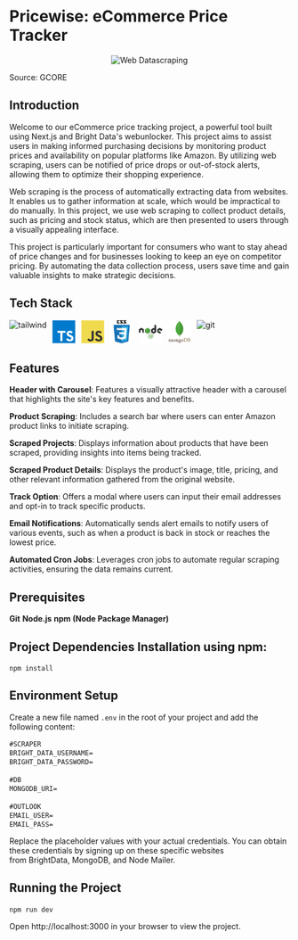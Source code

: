 # Pricewise: eCommerce Price Tracker

<p align="center">
  <img src="https://github.com/user-attachments/assets/a9aa17d4-bc1b-4c95-8a33-54df7b35d023" alt="Web Datascraping">
</p>
<p align="left">
  Source: <a href="https://gcore.com/learning/what-is-web-scraping/">GCORE</a>
</p>

## Introduction

Welcome to our eCommerce price tracking project, a powerful tool built using Next.js and Bright Data's webunlocker. This project aims to assist users in making informed purchasing decisions by monitoring product prices and availability on popular platforms like Amazon. By utilizing web scraping, users can be notified of price drops or out-of-stock alerts, allowing them to optimize their shopping experience.

Web scraping is the process of automatically extracting data from websites. It enables us to gather information at scale, which would be impractical to do manually. In this project, we use web scraping to collect product details, such as pricing and stock status, which are then presented to users through a visually appealing interface.

This project is particularly important for consumers who want to stay ahead of price changes and for businesses looking to keep an eye on competitor pricing. By automating the data collection process, users save time and gain valuable insights to make strategic decisions.

## Tech Stack

<!DOCTYPE html>
<html lang="en">
<head>
    <meta charset="UTF-8">
    <meta name="viewport" content="width=device-width, initial-scale=1.0">
    <title>Tech Stack</title>
    <style>
        .tech-stack {
            display: flex;
            flex-wrap: wrap;
            gap: 10px; /* Add some space between the icons */
        }
        a {
            text-decoration: none; /* Remove the blue underline */
        }
    </style>
</head>
<body>
    <div class="tech-stack">
        <a target="_blank" href="https://www.vectorlogo.zone/logos/tailwindcss/tailwindcss-icon.svg">
            <img src="https://www.vectorlogo.zone/logos/tailwindcss/tailwindcss-icon.svg" alt="tailwind" width="42" height="42" />
        </a>
        <a target="_blank" href="https://raw.githubusercontent.com/devicons/devicon/master/icons/typescript/typescript-original.svg">
            <img src="https://raw.githubusercontent.com/devicons/devicon/master/icons/typescript/typescript-original.svg" alt="typescript" width="42" height="42" />
        </a>
        <a target="_blank" href="https://raw.githubusercontent.com/devicons/devicon/master/icons/javascript/javascript-original.svg">
            <img src="https://raw.githubusercontent.com/devicons/devicon/master/icons/javascript/javascript-original.svg" alt="javascript" width="42" height="42" />
        </a>
        <a target="_blank" href="https://raw.githubusercontent.com/devicons/devicon/master/icons/css3/css3-original-wordmark.svg">
            <img src="https://raw.githubusercontent.com/devicons/devicon/master/icons/css3/css3-original-wordmark.svg" alt="css3" width="42" height="42" />
        </a>
        <a target="_blank" href="https://raw.githubusercontent.com/devicons/devicon/master/icons/nodejs/nodejs-original-wordmark.svg">
            <img src="https://raw.githubusercontent.com/devicons/devicon/master/icons/nodejs/nodejs-original-wordmark.svg" alt="nodejs" width="42" height="42" />
        </a>
        <a target="_blank" href="https://raw.githubusercontent.com/devicons/devicon/master/icons/mongodb/mongodb-original-wordmark.svg">
            <img src="https://raw.githubusercontent.com/devicons/devicon/master/icons/mongodb/mongodb-original-wordmark.svg" alt="mongodb" width="42" height="42" />
        </a>
        <a target="_blank" href="https://www.vectorlogo.zone/logos/git-scm/git-scm-icon.svg">
            <img src="https://www.vectorlogo.zone/logos/git-scm/git-scm-icon.svg" alt="git" width="42" height="42" />
        </a>
    </div>
</body>
</html>



## Features

 **Header with Carousel**: Features a visually attractive header with a carousel that highlights the site's key features and benefits.
 
 **Product Scraping**: Includes a search bar where users can enter Amazon product links to initiate scraping.
 
 **Scraped Projects**: Displays information about products that have been scraped, providing insights into items being tracked.
 
 **Scraped Product Details**: Displays the product's image, title, pricing, and other relevant information gathered from the original website.
 
 **Track Option**: Offers a modal where users can input their email addresses and opt-in to track specific products.
 
 **Email Notifications**: Automatically sends alert emails to notify users of various events, such as when a product is back in stock or reaches the lowest price.
 
 **Automated Cron Jobs**: Leverages cron jobs to automate regular scraping activities, ensuring the data remains current.

## Prerequisites

**[Git](https://git-scm.com/)**
**[Node.js](https://nodejs.org/en)**
**[npm (Node Package Manager)](https://www.npmjs.com/)**

## Project Dependencies Installation using npm:

```
npm install
```
## Environment Setup

Create a new file named `.env` in the root of your project and add the following content:

```
#SCRAPER
BRIGHT_DATA_USERNAME=
BRIGHT_DATA_PASSWORD=

#DB
MONGODB_URI=

#OUTLOOK
EMAIL_USER=
EMAIL_PASS=
```

Replace the placeholder values with your actual credentials. You can obtain these credentials by signing up on these specific websites from [BrightData](https://brightdata.com/), [MongoDB](https://www.mongodb.com/), and [Node Mailer](https://nodemailer.com/).

## Running the Project

```shell
npm run dev
```

Open [http://localhost:3000](http://localhost:3000/) in your browser to view the project.
